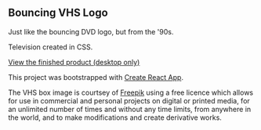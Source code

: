 ## Bouncing VHS Logo

Just like the bouncing DVD logo, but from the '90s.

Television created in CSS.

[View the finished product (desktop only)](https://cskelton77.github.io/vhsBounce/)

This project was bootstrapped with [Create React App](https://github.com/facebook/create-react-app).

The VHS box image is courtsey of [Freepik](https://www.freepik.com/free-vector/flat-design-vhs-cover-template_33597779.htm#query=retro%20vhs&position=9&from_view=keyword&track=ais) using a free licence which allows for use in commercial and personal projects on digital or printed media, for an unlimited number of times and without any time limits, from anywhere in the world, and to make modifications and create derivative works.
